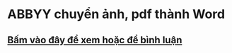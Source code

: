 # ABBYY chuyển ảnh, pdf thành Word
## [Bấm vào đây để xem hoặc để bình luận](https://bsngchithanh.blogspot.com/2025/03/abbyy-16-abbyy-finereader-la-mot-giai.html)
